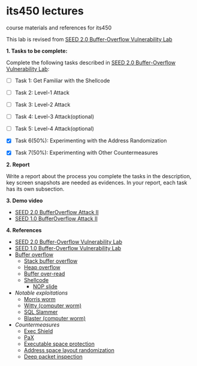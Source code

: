 # its450 lectures

course materials and references for its450

This lab is revised from [SEED 2.0 Buffer-Overflow Vulnerability Lab](https://seedsecuritylabs.org/Labs_20.04/Software/Buffer_Overflow_Server/)

**1. Tasks to be complete:**

Complete the following tasks described in [SEED 2.0 Buffer-Overflow Vulnerability Lab](../lab06/refs/BufferOverflowServer.pdf):


- [ ] Task 1: Get Familiar with the Shellcode
- [ ] Task 2: Level-1 Attack
- [ ] Task 3: Level-2 Attack
- [ ] Task 4: Level-3 Attack(optional)
- [ ] Task 5: Level-4 Attack(optional)
- [x] Task 6(50%): Experimenting with the Address Randomization
- [x] Task 7(50%): Experimenting with Other Countermeasures


**2. Report**

Write a report about the process you complete the tasks in the description, key screen snapshots are needed as evidences. In your report, each task has its own subsection.


**3. Demo video**
* [SEED 2.0 BufferOverflow Attack II](https://youtu.be/qW4YF1Dm1wk)
* [SEED 1.0 BufferOverflow Attack II](https://youtu.be/Pnyd9HuzhQg)

**4. References**
* [SEED 2.0 Buffer-Overflow Vulnerability Lab](https://seedsecuritylabs.org/Labs_20.04/Software/Buffer_Overflow_Server/)
* [SEED 1.0 Buffer-Overflow Vulnerability Lab](https://seedsecuritylabs.org/Labs_16.04/Software/Buffer_Overflow/)
* [Buffer overflow](https://en.wikipedia.org/wiki/Buffer_overflow)
  * [Stack buffer overflow](https://en.wikipedia.org/wiki/Stack_buffer_overflow)
  * [Heap overflow](https://en.wikipedia.org/wiki/Heap_overflow)
  * [Buffer over-read](https://en.wikipedia.org/wiki/Buffer_over-read)
  * [Shellcode](https://en.wikipedia.org/wiki/Shellcode)
    * [NOP slide](https://en.wikipedia.org/wiki/NOP_slide)
* _Notable exploitations_
  * [Morris worm](https://en.wikipedia.org/wiki/Morris_worm)
  * [Witty (computer worm)](https://en.wikipedia.org/wiki/Witty_(computer_worm))
  * [SQL Slammer](https://en.wikipedia.org/wiki/SQL_Slammer)
  * [Blaster (computer worm)](https://en.wikipedia.org/wiki/Blaster_(computer_worm))
* _Countermeasures_
  * [Exec Shield](https://en.wikipedia.org/wiki/Exec_Shield)
  * [PaX](https://en.wikipedia.org/wiki/PaX)
  * [Executable space protection](https://en.wikipedia.org/wiki/Executable_space_protection)
  * [Address space layout randomization](https://en.wikipedia.org/wiki/Address_space_layout_randomization)
  * [Deep packet inspection](https://en.wikipedia.org/wiki/Deep_packet_inspection)

